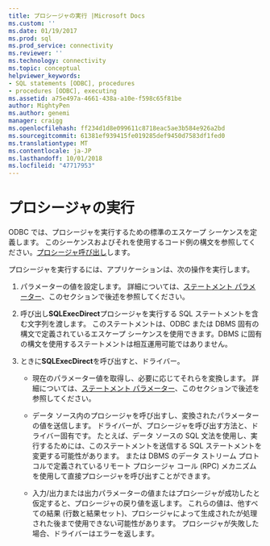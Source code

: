 ```yaml
---
title: プロシージャの実行 |Microsoft Docs
ms.custom: ''
ms.date: 01/19/2017
ms.prod: sql
ms.prod_service: connectivity
ms.reviewer: ''
ms.technology: connectivity
ms.topic: conceptual
helpviewer_keywords:
- SQL statements [ODBC], procedures
- procedures [ODBC], executing
ms.assetid: a75e497a-4661-438a-a10e-f598c65f81be
author: MightyPen
ms.author: genemi
manager: craigg
ms.openlocfilehash: ff234d1d8e099611c8718eac5ae3b584e926a2bd
ms.sourcegitcommit: 61381ef939415fe019285def9450d7583df1fed0
ms.translationtype: MT
ms.contentlocale: ja-JP
ms.lasthandoff: 10/01/2018
ms.locfileid: "47717953"
---
```

# <a name="executing-procedures"></a>プロシージャの実行
ODBC では、プロシージャを実行するための標準のエスケープ シーケンスを定義します。 このシーケンスおよびそれを使用するコード例の構文を参照してください。[プロシージャ呼び出し](../../../odbc/reference/develop-app/procedure-calls.md)します。  
  
 プロシージャを実行するには、アプリケーションは、次の操作を実行します。  
  
1.  パラメーターの値を設定します。 詳細については、[ステートメント パラメーター](../../../odbc/reference/develop-app/statement-parameters.md)、このセクションで後述を参照してください。  
  
2.  呼び出し**SQLExecDirect**プロシージャを実行する SQL ステートメントを含む文字列を渡します。 このステートメントは、ODBC または DBMS 固有の構文で定義されているエスケープ シーケンスを使用できます。DBMS に固有の構文を使用するステートメントは相互運用可能ではありません。  
  
3.  ときに**SQLExecDirect**を呼び出すと、ドライバー。  
  
    -   現在のパラメーター値を取得し、必要に応じてそれらを変換します。 詳細については、[ステートメント パラメーター](../../../odbc/reference/develop-app/statement-parameters.md)、このセクションで後述を参照してください。  
  
    -   データ ソース内のプロシージャを呼び出すし、変換されたパラメーターの値を送信します。 ドライバーが、プロシージャを呼び出す方法と、ドライバー固有です。 たとえば、データ ソースの SQL 文法を使用し、実行するためには、このステートメントを送信する SQL ステートメントを変更する可能性があります。 または DBMS のデータ ストリーム プロトコルで定義されているリモート プロシージャ コール (RPC) メカニズムを使用して直接プロシージャを呼び出すことができます。  
  
    -   入力/出力または出力パラメーターの値またはプロシージャが成功したと仮定すると、プロシージャの戻り値を返します。 これらの値は、他すべての結果 (行数と結果セット)、プロシージャによって生成されたが処理された後まで使用できない可能性があります。 プロシージャが失敗した場合、ドライバーはエラーを返します。
